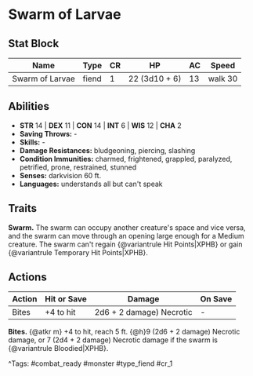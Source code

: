 # Swarm of Larvae

## Stat Block

| Name | Type | CR | HP | AC | Speed |
|------|------|----|----|----|-------|
| Swarm of Larvae | fiend | 1 | 22 (3d10 + 6) | 13 | walk 30 |

## Abilities

- **STR** 14 | **DEX** 11 | **CON** 14 | **INT** 6 | **WIS** 12 | **CHA** 2
- **Saving Throws:** -  
- **Skills:** -  
- **Damage Resistances:** bludgeoning, piercing, slashing  
- **Condition Immunities:** charmed, frightened, grappled, paralyzed, petrified, prone, restrained, stunned  
- **Senses:** darkvision 60 ft.  
- **Languages:** understands all but can't speak

## Traits

**Swarm.** The swarm can occupy another creature's space and vice versa, and the swarm can move through an opening large enough for a Medium creature. The swarm can't regain {@variantrule Hit Points|XPHB} or gain {@variantrule Temporary Hit Points|XPHB}.


## Actions

| Action | Hit or Save | Damage | On Save |
|--------|--------------|--------|----------|
| Bites | +4 to hit | 2d6 + 2 damage) Necrotic | - |

**Bites.** {@atkr m} +4 to hit, reach 5 ft. {@h}9 (2d6 + 2 damage) Necrotic damage, or 7 (2d4 + 2 damage) Necrotic damage if the swarm is {@variantrule Bloodied|XPHB}.


^Tags: #combat_ready #monster #type_fiend #cr_1